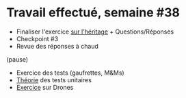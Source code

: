 # Travail effectué, semaine #38

- Finaliser l'exercice [sur l'héritage](https://github.com/ETML-INF/320-POO/blob/main/exos/Drones/etape02.md) + Questions/Réponses
- Checkpoint #3
- Revue des réponses à chaud
  
(pause)

- Exercice des tests (gaufrettes, M&Ms)
- [Théorie](../supports/Tests%20Unitaires.pdf) des tests unitaires
- [Exercice](../exos/Drones/tests%20unitaires.md) sur Drones
